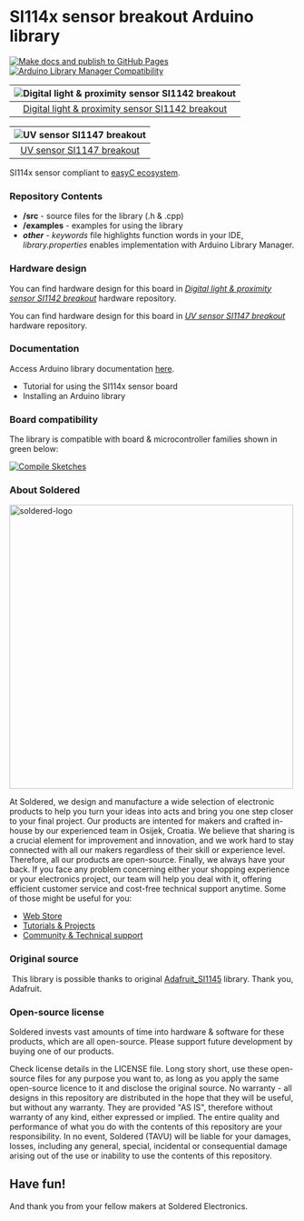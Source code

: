 # SI114x sensor breakout Arduino library

[![Make docs and publish to GitHub Pages](https://github.com/SolderedElectronics/Soldered-SI114X-sensor-easyC-Arduino-Library/actions/workflows/make_docs.yml/badge.svg?branch=dev)](https://github.com/SolderedElectronics/Soldered-SI114X-sensor-easyC-Arduino-Library/actions/workflows/make_docs.yml)
[![Arduino Library Manager Compatibility](https://github.com/SolderedElectronics/Soldered-SI114X-sensor-easyC-Arduino-Library/actions/workflows/arduino_lint.yml/badge.svg?branch=dev)](https://github.com/SolderedElectronics/Soldered-SI114X-sensor-easyC-Arduino-Library/actions/workflows/arduino_lint.yml)


| ![Digital light & proximity sensor SI1142 breakout](https://upload.wikimedia.org/wikipedia/commons/8/8f/Example_image.svg) |
| :------------------------------------------------------------------------------------------------------------------------: |
| [Digital light & proximity sensor SI1142 breakout](https://www.solde.red/333074)

| ![UV sensor SI1147 breakout](https://upload.wikimedia.org/wikipedia/commons/8/8f/Example_image.svg) |
| :-------------------------------------------------------------------------------------------------: |
|                      [UV sensor SI1147 breakout](https://www.solde.red/333076)                      |

SI114x sensor compliant to [easyC ecosystem](https://www.soldered.com/en/easyC).

### Repository Contents

- **/src** - source files for the library (.h & .cpp)
- **/examples** - examples for using the library
- **_other_** - _keywords_ file highlights function words in your IDE, _library.properties_ enables implementation with Arduino Library Manager.

### Hardware design

You can find hardware design for this board in [_Digital light & proximity sensor SI1142 breakout_](https://github.com/SolderedElectronics/NAZIVPROIZVODA-hardware-design) hardware repository.

You can find hardware design for this board in [_UV sensor SI1147 breakout_](https://github.com/SolderedElectronics/NAZIVPROIZVODA-hardware-design) hardware repository.

### Documentation

Access Arduino library documentation [here](https://SolderedElectronics.github.io/Soldered-SI114X-sensor-easyC-Arduino-Library/).

- Tutorial for using the SI114x sensor board
- Installing an Arduino library

### Board compatibility

The library is compatible with board & microcontroller families shown in green below:

[![Compile Sketches](http://github-actions.40ants.com/e-radionicacom/Soldered-SI114X-sensor-easyC-Arduino-Library/matrix.svg?branch=dev&only=Compile%20Sketches)](https://github.com/SolderedElectronics/Soldered-SI114X-sensor-easyC-Arduino-Library/actions/workflows/compile_test.yml)

### About Soldered

<img src="https://raw.githubusercontent.com/e-radionicacom/Soldered-Generic-Arduino-Library/dev/extras/Soldered-logo-color.png" alt="soldered-logo" width="500"/>

At Soldered, we design and manufacture a wide selection of electronic products to help you turn your ideas into acts and bring you one step closer to your final project. Our products are intented for makers and crafted in-house by our experienced team in Osijek, Croatia. We believe that sharing is a crucial element for improvement and innovation, and we work hard to stay connected with all our makers regardless of their skill or experience level. Therefore, all our products are open-source. Finally, we always have your back. If you face any problem concerning either your shopping experience or your electronics project, our team will help you deal with it, offering efficient customer service and cost-free technical support anytime. Some of those might be useful for you:

- [Web Store](https://www.soldered.com/shop)
- [Tutorials & Projects](https://soldered.com/learn)
- [Community & Technical support](https://soldered.com/community)

### Original source

​
This library is possible thanks to original [Adafruit_SI1145](https://github.com/adafruit/Adafruit_SI1145_Library/blob/master/Adafruit_SI1145.h) library. Thank you, Adafruit.

### Open-source license

Soldered invests vast amounts of time into hardware & software for these products, which are all open-source. Please support future development by buying one of our products.

Check license details in the LICENSE file. Long story short, use these open-source files for any purpose you want to, as long as you apply the same open-source licence to it and disclose the original source. No warranty - all designs in this repository are distributed in the hope that they will be useful, but without any warranty. They are provided "AS IS", therefore without warranty of any kind, either expressed or implied. The entire quality and performance of what you do with the contents of this repository are your responsibility. In no event, Soldered (TAVU) will be liable for your damages, losses, including any general, special, incidental or consequential damage arising out of the use or inability to use the contents of this repository.

## Have fun!

And thank you from your fellow makers at Soldered Electronics.
